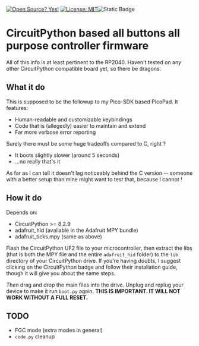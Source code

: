 [![Open Source? Yes!](https://badgen.net/badge/Open%20Source%20%3F/Yes%21/blue?icon=github)](https://github.com/Naereen/badges/) [![License: MIT](https://img.shields.io/badge/License-MIT-yellow.svg)](https://opensource.org/licenses/MIT)![Static Badge](https://img.shields.io/badge/CircuitPython-orange)

# CircuitPython based all buttons all purpose controller firmware

All of this info is at least pertinent to the RP2040. Haven't tested on any other CircuitPython compatible board yet, so there be dragons.

## What it do

This is supposed to be the followup to my Pico-SDK based PicoPad. It features:

- Human-readable and customizable keybindings
- Code that is (allegedly) easier to maintain and extend
- Far more verbose error reporting

Surely there must be some huge tradeoffs compared to C, right ?

- It boots slightly slower (around 5 seconds)
- ...no really that's it

As far as I can tell it doesn't lag noticeably behind the C version -- someone with a better setup than mine might want to test that, because I cannot !

## How it do

Depends on:

- CircuitPython >= 8.2.9
- adafruit\_hid (available in the Adafruit MPY bundle)
- adafruit\_ticks.mpy (same as above)

Flash the CircuitPython UF2 file to your microcontroller, then extract the libs (that is both the MPY file and the entire `adafruit_hid` folder) to the `lib` directory of your CircuitPython drive. If you're having doubts, I suggest clicking on the CircuitPython badge and follow their installation guide, though it will give you about the same steps.

*Then* drag and drop the main files into the drive. Unplug and replug your device to make it run `boot.py` again. **THIS IS IMPORTANT. IT WILL NOT WORK WITHOUT A FULL RESET.**

## TODO

- FGC mode (extra modes in general)
- `code.py` cleanup
